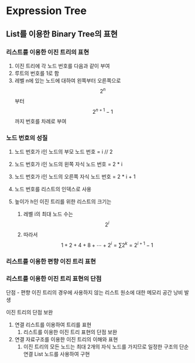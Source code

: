 # Expression Tree

## List를 이용한 Binary Tree의 표현

### 리스트를 이용한 이진 트리의 표현

1. 이진 트리에 각 노드 번호를 다음과 같이 부여
2. 루트의 번호를 1로 함
3. 레벨 n에 있는 노드에 대하여 왼쪽부터 오른쪽으로 $$2^n$$부터 $$2^{n + 1} -1$$까지 번호를 차례로 부여

### 노드 번호의 성질

1. 노드 번호가 i인 노드의 부모 노드 번호 = i // 2
2. 노드 번호가 i인 노드의 왼쪽 자식 노드 번호 = 2 * i
3. 노드 번호가 i인 노드의 오른쪽 자식 노드 번호 = 2 * i + 1

1. 노드 번호를 리스트의 인덱스로 사용
2. 높이가 h인 이진 트리를 위한 리스트의 크기는
   1. 레벨 i의 최대 노드 수는 $$2^i$$
   2. 따라서 $$1+2+4+8+ \cdots + 2^i = \sum 2^k = 2^{i + 1} - 1$$

### 리스트를 이용한 편향 이진 트리 표현

### 리스트를 이용한 이진 트리 표현의 단점

단점 - 편향 이진 트리의 경우에 사용하지 않는 리스트 원소에 대한 메모리 공간 낭비 발생

이진 트리의 단점 보완

1. 연결 리스트를 이용하여 트리를 표현
   1. 리스트를 이용한 이진 트리 표현의 단점 보완
2. 연결 자료구조를 이용한 이진 트리의 이해와 표현
   1. 이진 트리의 모든 노드는 최대 2개의 자식 노드를 가지므로 일정한 구조의 단순 연결 List 노드를 사용하여 구현